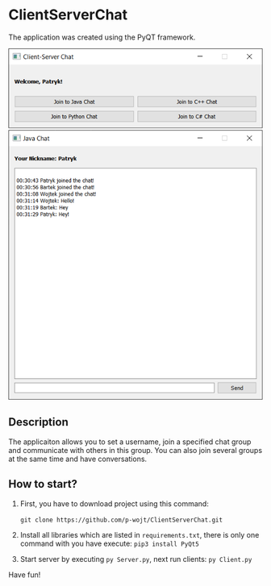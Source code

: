 # ClientServerChat

The application was created using the PyQT framework.

<img src="https://raw.githubusercontent.com/p-wojt/ClientServerChat/master/menu.png"/>
<img src="https://raw.githubusercontent.com/p-wojt/ClientServerChat/master/chat.png"/>

## Description
The applicaiton allows you to set a username, join a specified chat group and communicate with others in this group. You can also join several groups at the same time and have conversations.

## How to start?
1. First, you have to download project using this command:

    `git clone https://github.com/p-wojt/ClientServerChat.git`

2. Install all libraries which are listed in `requirements.txt`, there is only one command with you have execute: `pip3 install PyQt5`

3. Start server by executing `py Server.py`, next run clients: `py Client.py`

Have fun!
